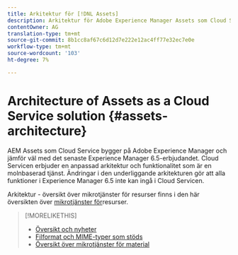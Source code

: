 ```yaml
---
title: Arkitektur för [!DNL Assets]
description: Arkitektur för Adobe Experience Manager Assets som Cloud Service
contentOwner: AG
translation-type: tm+mt
source-git-commit: 8b1cc8af67c6d12d7e222e12ac4ff77e32ec7e0e
workflow-type: tm+mt
source-wordcount: '103'
ht-degree: 7%

---
```



# Architecture of Assets as a Cloud Service solution {#assets-architecture}

AEM Assets som Cloud Service bygger på Adobe Experience Manager och jämför väl med det senaste Experience Manager 6.5-erbjudandet. Cloud Servicen erbjuder en anpassad arkitektur och funktionalitet som är en molnbaserad tjänst. Ändringar i den underliggande arkitekturen gör att alla funktioner i Experience Manager 6.5 inte kan ingå i Cloud Servicen.

Arkitektur - översikt över mikrotjänster för resurser finns i den här översikten över [mikrotjänster för](asset-microservices-overview.md#asset-microservices-architecture)resurser.

>[!MORELIKETHIS]
>
>* [Översikt och nyheter](/help/assets/overview.md)
>* [Filformat och MIME-typer som stöds](file-format-support.md)
>* [Översikt över mikrotjänster för material](asset-microservices-overview.md)

